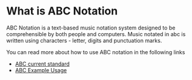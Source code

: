 # What is ABC Notation

ABC Notation is a text-based music notation system designed to be comprehensible by both people and computers. Music notated in abc is written using characters - letter, digits and punctuation marks.

You can read more about how to use ABC notation in the following links

* [ABC current standard](http://abcnotation.com/wiki/abc:standard:v2.1)
* [ABC Example Usage](http://abcnotation.com/examples)
